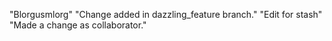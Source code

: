 "Blorgusmlorg"
"Change added in dazzling_feature branch."
"Edit for stash"
"Made a change as collaborator."
